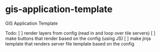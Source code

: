 # gis-application-template
GIS Application Template

Todo:
[ ] render layers from config (read in and loop over tile servers)
[ ] make buttons that render based on the config (using JS)
[ ] make jinja template that renders server file template based on the config